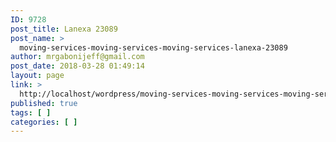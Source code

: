 ```yaml
---
ID: 9728
post_title: Lanexa 23089
post_name: >
  moving-services-moving-services-moving-services-lanexa-23089
author: mrgabonijeff@gmail.com
post_date: 2018-03-28 01:49:14
layout: page
link: >
  http://localhost/wordpress/moving-services-moving-services-moving-services-lanexa-23089/
published: true
tags: [ ]
categories: [ ]
---
```


